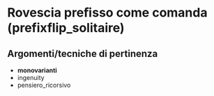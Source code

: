 # Rovescia preﬁsso come comanda (prefixflip_solitaire)



## Argomenti/tecniche di pertinenza

 - **monovarianti**
 - ingenuity
 - pensiero_ricorsivo
